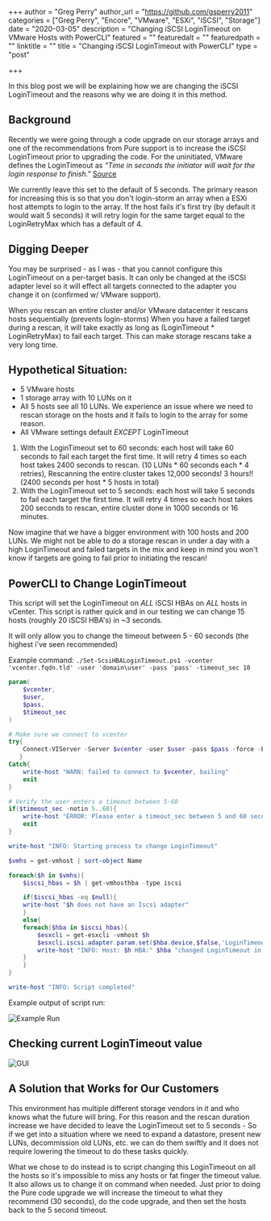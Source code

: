 +++
author = "Greg Perry"
author_url = "https://github.com/gsperry2011"
categories = ["Greg Perry", "Encore", "VMware", "ESXi", "iSCSI", "Storage"]
date = "2020-03-05"
description = "Changing iSCSI LoginTimeout on VMware Hosts with PowerCLI"
featured = ""
featuredalt = ""
featuredpath = ""
linktitle = ""
title = "Changing iSCSI LoginTimeout with PowerCLI"
type = "post"

+++

In this blog post we will be explaining how we are changing the iSCSI LoginTimeout and the reasons why we are doing it in this method.

## Background

Recently we were going through a code upgrade on our storage arrays and one of the recommendations from Pure support is to increase the iSCSI LoginTimeout prior to upgrading the code. For the uninitiated, VMware defines the LoginTimeout as *"Time in seconds the initiator will wait for the login response to finish."*  [Source](https://docs.vmware.com/en/VMware-vSphere/6.7/com.vmware.vsphere.storage.doc/GUID-7FCA31F2-FA13-4BFD-8057-5A36DC3FBC14.html)

We currently leave this set to the default of 5 seconds. The primary reason for increasing this is so that you don't login-storm an array when a ESXi host attempts to login to the array. If the host fails it's first try (by default it would wait 5 seconds) it will retry login for the same target equal to the LoginRetryMax which has a default of 4.

## Digging Deeper

You may be surprised - as I was - that you cannot configure this LoginTimeout on a per-target basis. It can only be changed at the iSCSI adapter level so it will effect all targets connected to the adapter you change it on (confirmed w/ VMware support). 

When you rescan an entire cluster and/or VMware datacenter it rescans hosts sequentially (prevents login-storms) When you have a failed target during a rescan, it will take exactly as long as (LoginTimeout * LoginRetryMax) to fail each target. This can make storage rescans take a very long time.

## Hypothetical Situation:

- 5 VMware hosts
- 1 storage array with 10 LUNs on it
- All 5 hosts see all 10 LUNs. We experience an issue where we need to rescan storage on the hosts and it fails to login to the array for some reason.
- All VMware settings default *EXCEPT* LoginTimeout

1. With the LoginTimeout set to 60 seconds: each host will take 60 seconds to fail each target the first time. It will retry 4 times so each host takes 2400 seconds to rescan. (10 LUNs * 60 seconds each * 4 retries), Rescanning the entire cluster takes 12,000 seconds! 3 hours!! (2400 seconds per host * 5 hosts in total)
1. With the LoginTimeout set to 5 seconds: each host will take 5 seconds to fail each target the first time. It will retry 4 times so each host takes 200 seconds to rescan, entire cluster done in 1000 seconds or 16 minutes. 

Now imagine that we have a bigger environment with 100 hosts and 200 LUNs. We might not be able to do a storage rescan in under a day with a high LoginTimeout and failed targets in the mix and keep in mind you won't know if targets are going to fail prior to initiating the rescan!

## PowerCLI to Change LoginTimeout

This script will set the LoginTimeout on *ALL* iSCSI HBAs on *ALL* hosts in vCenter. This script is rather quick and in our testing we can change 15 hosts (roughly 20 iSCSI HBA's) in ~3 seconds.

It will only allow you to change the timeout between 5 - 60 seconds (the highest i've seen recommended)

Example command: `./Set-ScsiHBALoginTimeout.ps1 -vcenter 'vcenter.fqdn.tld' -user 'domain\user' -pass 'pass' -timeout_sec 10`

```powershell
param(
    $vcenter,
    $user,
    $pass,
    $timeout_sec
)

# Make sure we connect to vcenter
try{
	Connect-VIServer -Server $vcenter -user $user -pass $pass -force -ErrorAction Stop | out-null
   }
Catch{
	write-host "WARN: failed to connect to $vcenter, bailing"
	exit
}

# Verify the user enters a timeout between 5-60
if($timeout_sec -notin 5..60){
    write-host "ERROR: Please enter a timeout_sec between 5 and 60 seconds"
    exit
}

write-host "INFO: Starting process to change LoginTimeout"

$vmhs = get-vmhost | sort-object Name

foreach($h in $vmhs){
    $iscsi_hbas = $h | get-vmhosthba -type iscsi

    if($iscsi_hbas -eq $null){
	write-host "$h does not have an Iscsi adapter"
    }
    else{
	foreach($hba in $iscsi_hbas){
	    $esxcli = get-esxcli -vmhost $h
	    $esxcli.iscsi.adapter.param.set($hba.device,$false,'LoginTimeout',$timeout_sec) | out-null
	    write-host "INFO: Host: $h HBA:" $hba "changed LoginTimeout in $timeout_sec seconds."
	}
    }
}

write-host "INFO: Script completed"
```

Example output of script run:

![Example Run](/img/2020/03/script_example_run.png)

## Checking current LoginTimeout value

![GUI](/img/2020/03/logintimeout_gui.png)


## A Solution that Works for Our Customers

This environment has multiple different storage vendors in it and who knows what the future will bring. For this reason and the rescan duration increase we have decided to leave the LoginTimeout set to 5 seconds - So if we get into a situation where we need to expand a datastore, present new LUNs, decommission old LUNs, etc. we can do them swiftly and it does not require lowering the timeout to do these tasks quickly.

What we chose to do instead is to script changing this LoginTimeout on all the hosts so it's impossible to miss any hosts or fat finger the timeout value. It also allows us to change it on command when needed. Just prior to doing the Pure code upgrade we will increase the timeout to what they recommend (30 seconds), do the code upgrade, and then set the hosts back to the 5 second timeout.